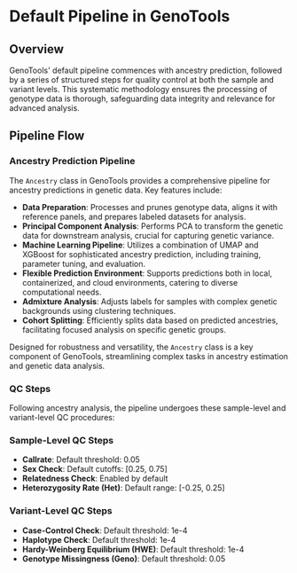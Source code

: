 # Default Pipeline in GenoTools

## Overview
GenoTools' default pipeline commences with ancestry prediction, followed by a series of structured steps for quality control at both the sample and variant levels. This systematic methodology ensures the processing of genotype data is thorough, safeguarding data integrity and relevance for advanced analysis.

## Pipeline Flow

### Ancestry Prediction Pipeline

The `Ancestry` class in GenoTools provides a comprehensive pipeline for ancestry predictions in genetic data. Key features include:

- **Data Preparation**: Processes and prunes genotype data, aligns it with reference panels, and prepares labeled datasets for analysis.
- **Principal Component Analysis**: Performs PCA to transform the genetic data for downstream analysis, crucial for capturing genetic variance.
- **Machine Learning Pipeline**: Utilizes a combination of UMAP and XGBoost for sophisticated ancestry prediction, including training, parameter tuning, and evaluation.
- **Flexible Prediction Environment**: Supports predictions both in local, containerized, and cloud environments, catering to diverse computational needs.
- **Admixture Analysis**: Adjusts labels for samples with complex genetic backgrounds using clustering techniques.
- **Cohort Splitting**: Efficiently splits data based on predicted ancestries, facilitating focused analysis on specific genetic groups.

Designed for robustness and versatility, the `Ancestry` class is a key component of GenoTools, streamlining complex tasks in ancestry estimation and genetic data analysis.


### QC Steps
Following ancestry analysis, the pipeline undergoes these sample-level and variant-level QC procedures:

### Sample-Level QC Steps
- **Callrate**: Default threshold: 0.05
- **Sex Check**: Default cutoffs: [0.25, 0.75]
- **Relatedness Check**: Enabled by default
- **Heterozygosity Rate (Het)**: Default range: [-0.25, 0.25]

### Variant-Level QC Steps
- **Case-Control Check**: Default threshold: 1e-4
- **Haplotype Check**: Default threshold: 1e-4
- **Hardy-Weinberg Equilibrium (HWE)**: Default threshold: 1e-4
- **Genotype Missingness (Geno)**: Default threshold: 0.05
